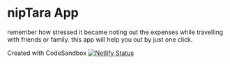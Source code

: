 # nipTara App
remember how stressed it became noting out the expenses while travelling with friends or family. this app will help you out by just one click.

Created with CodeSandbox
[![Netlify Status](https://api.netlify.com/api/v1/badges/5e421170-eb3e-42d9-a915-32015d229bd6/deploy-status)](https://app.netlify.com/sites/niptara/deploys)
